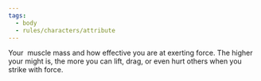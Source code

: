 ```yaml
---
tags:
  - body
  - rules/characters/attribute
---
```

Your  muscle mass and how effective you are at exerting force. The higher your might is, the more you can lift, drag, or even hurt others when you strike with force.
